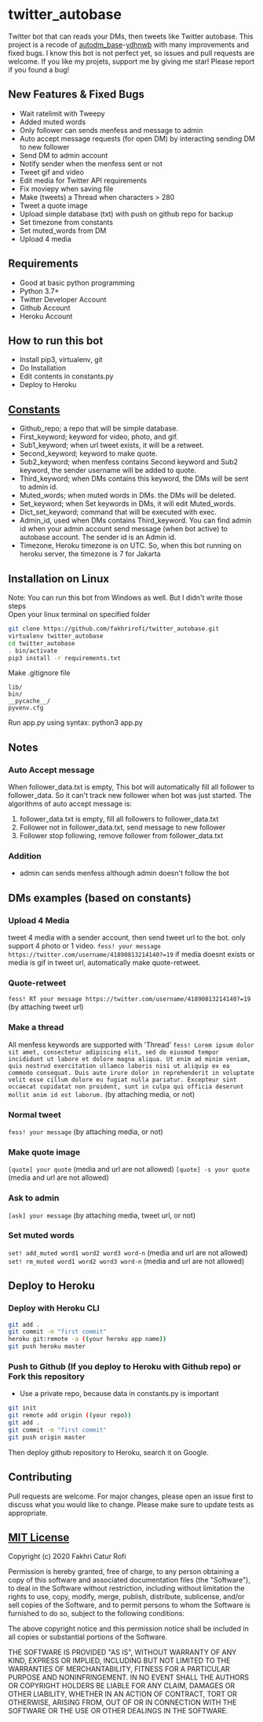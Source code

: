 # twitter_autobase
Twitter bot that can reads your DMs, then tweets like Twitter autobase. This project is a recode of [autodm_base](https://github.com/ydhnwb/autodm_base)-[ydhnwb](https://github.com/ydhnwb) with many improvements and fixed bugs. I know this bot is not perfect yet, so issues and pull requests are welcome. If you like my projets, support me by giving me star! Please report if you found a bug!

## New Features & Fixed Bugs
- Wait ratelimit with Tweepy
- Added muted words
- Only follower can sends menfess and message to admin
- Auto accept message requests (for open DM) by interacting sending DM to new follower
- Send DM to admin account
- Notify sender when the menfess sent or not
- Tweet gif and video
- Edit media for Twitter API requirements
- Fix moviepy when saving file
- Make (tweets) a Thread when characters > 280
- Tweet a quote image
- Upload simple database (txt) with push on github repo for backup
- Set timezone from constants
- Set muted_words from DM
- Upload 4 media

## Requirements
- Good at basic python programming
- Python 3.7+
- Twitter Developer Account
- Github Account
- Heroku Account

## How to run this bot
- Install pip3, virtualenv, git
- Do Installation
- Edit contents in constants.py
- Deploy to Heroku

## [Constants](https://github.com/fakhrirofi/twitter_autobase/blob/master/constants.py)
- Github_repo; a repo that will be simple database.
- First_keyword; keyword for video, photo, and gif.
- Sub1_keyword; when url tweet exists, it will be a retweet.
- Second_keyword; keyword to make quote.
- Sub2_keyword; when menfess contains Second keyword and Sub2 keyword, the sender username will be added to quote.
- Third_keyword; when DMs contains this keyword, the DMs will be sent to admin id.
- Muted_words; when muted words in DMs. the DMs will be deleted.
- Set_keyword; when Set keywords in DMs, it will edit Muted_words.
- Dict_set_keyword; command that will be executed with exec.
- Admin_id, used when DMs contains Third_keyword. You can find admin id when your admin account send message (when bot active) to autobase account. The sender id is an Admin id.
- Timezone, Heroku timezone is on UTC. So, when this bot running on heroku server, the timezone is 7 for Jakarta


## Installation on Linux
Note: You can run this bot from Windows as well. But I didn't write those steps<br>
Open your linux terminal on specified folder<br>
```bash
git clone https://github.com/fakhrirofi/twitter_autobase.git
virtualenv twitter_autobase
cd twitter_autobase
. bin/activate
pip3 install -r requirements.txt
```
Make .gitignore file <br>
```
lib/
bin/
__pycache__/
pyvenv.cfg
```
Run app.py using syntax: python3 app.py

## Notes
### Auto Accept message 
When follower_data.txt is empty, This bot will automatically fill all follower to follower_data. So it can't track new follower when bot was just started. The algorithms of auto accept message is:<br>
1. follower_data.txt is empty, fill all followers to follower_data.txt<br>
2. Follower not in follower_data.txt, send message to new follower<br>
3. Follower stop following, remove follower from follower_data.txt
### Addition
- admin can sends menfess although admin doesn't follow the bot


## DMs examples (based on constants)
### Upload 4 Media
tweet 4 media with a sender account, then send tweet url to the bot. only support 4 photo or 1 video.
`fess! your message https://twitter.com/username/41890813214140?=19`
if media doesnt exists or media is gif in tweet url, automatically make quote-retweet.
### Quote-retweet
`fess! RT your message https://twitter.com/username/41890813214140?=19` (by attaching tweet url)
### Make a thread
All menfess keywords are supported with 'Thread'
`fess! Lorem ipsum dolor sit amet, consectetur adipiscing elit, sed do eiusmod tempor incididunt ut labore et dolore magna aliqua. Ut enim ad minim veniam, quis nostrud exercitation ullamco laboris nisi ut aliquip ex ea commodo consequat. Duis aute irure dolor in reprehenderit in voluptate velit esse cillum dolore eu fugiat nulla pariatur. Excepteur sint occaecat cupidatat non proident, sunt in culpa qui officia deserunt mollit anim id est laborum.` (by attaching media, or not)
### Normal tweet
`fess! your message` (by attaching media, or not)
### Make quote image
`[quote] your quote` (media and url are not allowed)
`[quote] -s your quote` (media and url are not allowed)
### Ask to admin
`[ask] your message` (by attaching media, tweet url, or not)
### Set muted words
`set! add_muted word1 word2 word3 word-n` (media and url are not allowed)
`set! rm_muted word1 word2 word3 word-n` (media and url are not allowed)


## Deploy to Heroku
### Deploy with Heroku CLI
```bash
git add .
git commit -m "first commit"
heroku git:remote -a ((your heroku app name))
git push heroku master
```
### Push to Github (If you deploy to Heroku with Github repo) or Fork this repository
- Use a private repo, because data in constants.py is important
```bash
git init
git remote add origin ((your repo))
git add .
git commit -m "first commit"
git push origin master
```
Then deploy github repository to Heroku, search it on Google. <br>


## Contributing
Pull requests are welcome. For major changes, please open an issue first to discuss what you would like to change. Please make sure to update tests as appropriate.

## [MIT License](https://github.com/fakhrirofi/twitter_autobase/blob/master/LICENSE)

Copyright (c) 2020 Fakhri Catur Rofi

Permission is hereby granted, free of charge, to any person obtaining a copy
of this software and associated documentation files (the "Software"), to deal
in the Software without restriction, including without limitation the rights
to use, copy, modify, merge, publish, distribute, sublicense, and/or sell
copies of the Software, and to permit persons to whom the Software is
furnished to do so, subject to the following conditions:

The above copyright notice and this permission notice shall be included in all
copies or substantial portions of the Software.

THE SOFTWARE IS PROVIDED "AS IS", WITHOUT WARRANTY OF ANY KIND, EXPRESS OR
IMPLIED, INCLUDING BUT NOT LIMITED TO THE WARRANTIES OF MERCHANTABILITY,
FITNESS FOR A PARTICULAR PURPOSE AND NONINFRINGEMENT. IN NO EVENT SHALL THE
AUTHORS OR COPYRIGHT HOLDERS BE LIABLE FOR ANY CLAIM, DAMAGES OR OTHER
LIABILITY, WHETHER IN AN ACTION OF CONTRACT, TORT OR OTHERWISE, ARISING FROM,
OUT OF OR IN CONNECTION WITH THE SOFTWARE OR THE USE OR OTHER DEALINGS IN THE
SOFTWARE.

